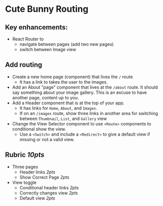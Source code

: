 Cute Bunny Routing
===

## Key enhancements:
* React Router to 
   * navigate between pages (add two new pages)
   * switch between Image view

## Add routing
* Create a new home page (component) that lives the `/` route
    * It has a link to takes the user to the images.
* Add an About "page" component that lives at the `/about` route. It should say something about your image gallery. This is an excuse to have another page, content up to you.
* Add a Header component that is at the top of your app. 
    * It has links for `Home`, `About`, and `Images`.
    * If on an `/images` route, show three links in another area for switching between `Thumbnail`, `List`, and `Gallery` view
* Change the View Selector component to use `<Route>` components to conditional show the view.
  * Use a `<Switch>` and include a `<Redirect>` to give a default view if missing or not a valid view.

## Rubric *10pts*
- Three pages
    - Header links *2pts*
    - Show Correct Page *2pts*
- View toggle
    - Conditional header links *2pts*
    - Correctly changes view *2pts*
    - Default view *2pts*

